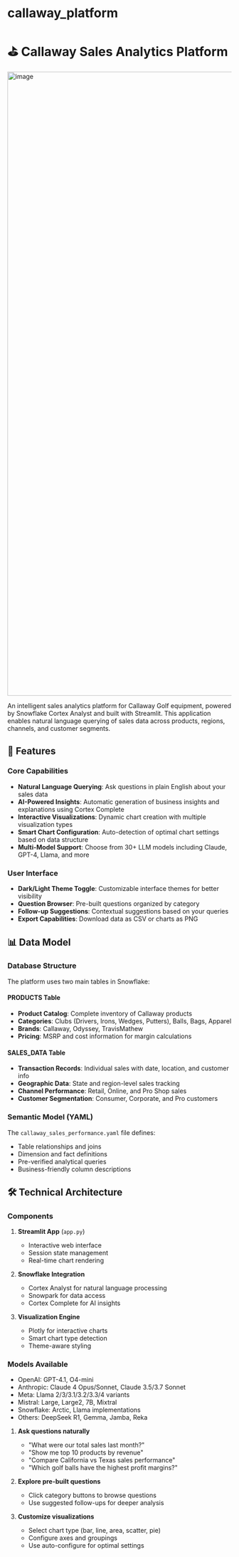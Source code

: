 # callaway_platform

# ⛳ Callaway Sales Analytics Platform

<img width="1403" alt="image" src="https://github.com/user-attachments/assets/c06391ca-b1d0-49bd-8de5-88aafded179a" />

An intelligent sales analytics platform for Callaway Golf equipment, powered by Snowflake Cortex Analyst and built with Streamlit. This application enables natural language querying of sales data across products, regions, channels, and customer segments.

## 🚀 Features

### Core Capabilities
- **Natural Language Querying**: Ask questions in plain English about your sales data
- **AI-Powered Insights**: Automatic generation of business insights and explanations using Cortex Complete
- **Interactive Visualizations**: Dynamic chart creation with multiple visualization types
- **Smart Chart Configuration**: Auto-detection of optimal chart settings based on data structure
- **Multi-Model Support**: Choose from 30+ LLM models including Claude, GPT-4, Llama, and more

### User Interface
- **Dark/Light Theme Toggle**: Customizable interface themes for better visibility
- **Question Browser**: Pre-built questions organized by category
- **Follow-up Suggestions**: Contextual suggestions based on your queries
- **Export Capabilities**: Download data as CSV or charts as PNG

## 📊 Data Model

### Database Structure
The platform uses two main tables in Snowflake:

#### PRODUCTS Table
- **Product Catalog**: Complete inventory of Callaway products
- **Categories**: Clubs (Drivers, Irons, Wedges, Putters), Balls, Bags, Apparel
- **Brands**: Callaway, Odyssey, TravisMathew
- **Pricing**: MSRP and cost information for margin calculations

#### SALES_DATA Table
- **Transaction Records**: Individual sales with date, location, and customer info
- **Geographic Data**: State and region-level sales tracking
- **Channel Performance**: Retail, Online, and Pro Shop sales
- **Customer Segmentation**: Consumer, Corporate, and Pro customers

### Semantic Model (YAML)
The `callaway_sales_performance.yaml` file defines:
- Table relationships and joins
- Dimension and fact definitions
- Pre-verified analytical queries
- Business-friendly column descriptions

## 🛠️ Technical Architecture

### Components
1. **Streamlit App** (`app.py`)
   - Interactive web interface
   - Session state management
   - Real-time chart rendering

2. **Snowflake Integration**
   - Cortex Analyst for natural language processing
   - Snowpark for data access
   - Cortex Complete for AI insights

3. **Visualization Engine**
   - Plotly for interactive charts
   - Smart chart type detection
   - Theme-aware styling

### Models Available
- OpenAI: GPT-4.1, O4-mini
- Anthropic: Claude 4 Opus/Sonnet, Claude 3.5/3.7 Sonnet
- Meta: Llama 2/3/3.1/3.2/3.3/4 variants
- Mistral: Large, Large2, 7B, Mixtral
- Snowflake: Arctic, Llama implementations
- Others: DeepSeek R1, Gemma, Jamba, Reka

1. **Ask questions naturally**
   - "What were our total sales last month?"
   - "Show me top 10 products by revenue"
   - "Compare California vs Texas sales performance"
   - "Which golf balls have the highest profit margins?"

2. **Explore pre-built questions**
   - Click category buttons to browse questions
   - Use suggested follow-ups for deeper analysis

3. **Customize visualizations**
   - Select chart type (bar, line, area, scatter, pie)
   - Configure axes and groupings
   - Use auto-configure for optimal settings
